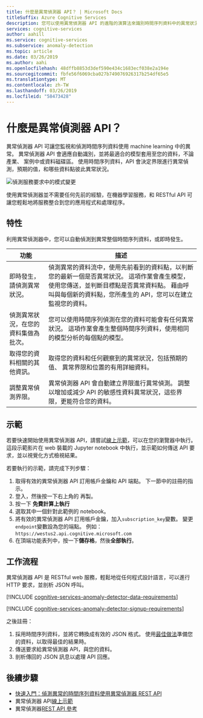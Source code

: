 ```yaml
---
title: 什麼是異常偵測器 API？ | Microsoft Docs
titleSuffix: Azure Cognitive Services
description: 您可以使用異常偵測器 API 的進階的演算法來識別時間序列資料中的異常狀況。
services: cognitive-services
author: aahill
ms.service: cognitive-services
ms.subservice: anomaly-detection
ms.topic: article
ms.date: 03/26/2019
ms.author: aahi
ms.openlocfilehash: 48dffb8853d3def590e434c1683ecf038e2a194e
ms.sourcegitcommit: fbfe56f6069cba027b749076926317b254df65e5
ms.translationtype: MT
ms.contentlocale: zh-TW
ms.lasthandoff: 03/26/2019
ms.locfileid: "58473428"
---
```

# <a name="what-is-the-anomaly-detector-api"></a>什麼是異常偵測器 API？

異常偵測器 API 可讓您監視和偵測時間序列資料使用 machine learning 中的異常。 異常偵測器 API 會適應自動識別，並將最適合的模型套用至您的資料，不論產業、 案例中或資料磁碟區。 使用時間序列資料，API 會決定界限進行異常偵測，預期的值，和哪些資料點彼此異常狀況。

![偵測服務要求中的模式變更](./media/anomaly_detection2.png)

使用異常偵測器並不需要任何先前的經驗，在機器學習服務，和 RESTful API 可讓您輕鬆地將服務整合到您的應用程式和處理程序。

## <a name="features"></a>特性

利用異常偵測器中，您可以自動偵測到異常整個時間序列資料，或即時發生。 

|功能  |描述  |
|---------|---------|
|即時發生，請偵測異常狀況。 | 偵測異常的資料流中，使用先前看到的資料點，以判斷您的最新一個是否異常狀況。 這項作業會產生模型，使用您傳送，並判斷目標點是否異常資料點。 藉由呼叫與每個新的資料點，您所產生的 API，您可以在建立監視您的資料。 |
|偵測異常狀況，在您的資料集做為批次。 | 您可以使用時間序列偵測在您的資料可能會有任何異常狀況。 這項作業會產生整個時間序列資料，使用相同的模型分析的每個點的模型。         |
| 取得您的資料相關的其他資訊。 | 取得您的資料和任何觀察到的異常狀況，包括預期的值、 異常界限和位置的有用詳細資料。 |
| 調整異常偵測界限。 | 異常偵測器 API 會自動建立界限進行異常偵測。 調整以增加或減少 API 的敏感性資料異常狀況，這些界限，更能符合您的資料。 |

## <a name="demo"></a>示範

若要快速開始使用異常偵測器 API，請嘗試[線上示範](https://notebooks.azure.com/AzureAnomalyDetection/projects/anomalydetector)，可以在您的瀏覽器中執行。 這段示範影片在 web 裝載的 Jupyter notebook 中執行，並示範如何傳送 API 要求，並以視覺化方式檢視結果。

若要執行的示範，請完成下列步驟：

1. 取得有效的異常偵測器 API 訂用帳戶金鑰和 API 端點。 下一節中的註冊的指示。 
2. 登入，然後按一下右上角的 再製。
3. 按一下 **免費計算上執行**
4. 選取其中一個針對此範例的 notebook。
5. 將有效的異常偵測器 API 訂用帳戶金鑰，加入`subscription_key`變數。 變更`endpoint`變數設為您的端點。 例如：`https://westus2.api.cognitive.microsoft.com`
1. 在頂端功能表列中，按一下**儲存格**，然後**全部執行**。

## <a name="workflow"></a>工作流程

異常偵測器 API 是 RESTful web 服務，輕鬆地從任何程式設計語言，可以進行 HTTP 要求，並剖析 JSON 呼叫。

[!INCLUDE [cognitive-services-anomaly-detector-data-requirements](../../../includes/cognitive-services-anomaly-detector-data-requirements.md)]

[!INCLUDE [cognitive-services-anomaly-detector-signup-requirements](../../../includes/cognitive-services-anomaly-detector-signup-requirements.md)]

之後註冊：

1. 採用時間序列資料，並將它轉換成有效的 JSON 格式。 使用[最佳做法](concepts/anomaly-detection-best-practices.md)準備您的資料，以取得最佳的結果時。
1. 傳送要求給異常偵測器 API，與您的資料。
1. 剖析傳回的 JSON 訊息以處理 API 回應。

## <a name="next-steps"></a>後續步驟

* [快速入門：偵測異常的時間序列資料使用異常偵測器 REST API](quickstarts/detect-data-anomalies-csharp.md)
* 異常偵測器 API[線上示範](https://notebooks.azure.com/AzureAnomalyDetection/projects/anomalydetector)
* 異常偵測器[REST API 參考](https://westus2.dev.cognitive.microsoft.com/docs/services/AnomalyDetector/operations/post-timeseries-entire-detect)